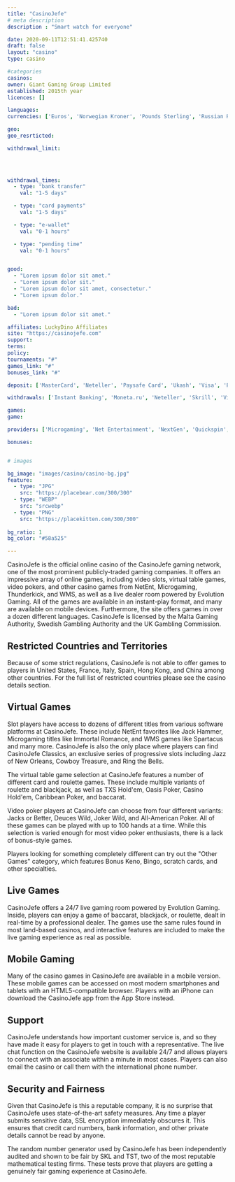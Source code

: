 ```yaml
---
title: "CasinoJefe"
# meta description
description : "Smart watch for everyone"

date: 2020-09-11T12:51:41.425740
draft: false
layout: "casino" 
type: casino

#categories
casinos: 
owner: Giant Gaming Group Limited
established: 2015th year
licences: []

languages: 
currencies: ['Euros', 'Norwegian Kroner', 'Pounds Sterling', 'Russian Rubles', 'Swedish Kronor', 'United States Dollars']

geo: 
geo_resrticted: 

withdrawal_limit:

  
  

withdrawal_times:
  - type: "bank transfer"
    val: "1-5 days"

  - type: "card payments"
    val: "1-5 days"

  - type: "e-wallet"
    val: "0-1 hours"

  - type: "pending time"
    val: "0-1 hours"


good:
  - "Lorem ipsum dolor sit amet."
  - "Lorem ipsum dolor sit."
  - "Lorem ipsum dolor sit amet, consectetur."
  - "Lorem ipsum dolor."

bad:
  - "Lorem ipsum dolor sit amet."

affiliates: LuckyDino Affiliates
site: "https://casinojefe.com"
support: 
terms:
policy:
tournaments: "#"
games_link: "#"
bonuses_link: "#"

deposit: ['MasterCard', 'Neteller', 'Paysafe Card', 'Ukash', 'Visa', 'POLi', 'Moneta', 'Skrill', 'Siru Mobile', 'Instant Banking', 'Zimpler']

withdrawals: ['Instant Banking', 'Moneta.ru', 'Neteller', 'Skrill', 'Visa']

games: 
game:

providers: ['Microgaming', 'Net Entertainment', 'NextGen', 'Quickspin', 'Big Time Gaming', 'Thunderkick', 'Genesis Gaming', 'Rabcat', 'Leander Games', 'Red Tiger Gaming', 'SG Interactive', 'Scientific Games', 'Barcrest']

bonuses:


# images

bg_image: "images/casino/casino-bg.jpg"  
feature:
  - type: "JPG" 
    src: "https://placebear.com/300/300"
  - type: "WEBP"
    src: "srcwebp"
  - type: "PNG"
    src: "https://placekitten.com/300/300"  
 
bg_ratio: 1 
bg_color: "#58a525"  

---
```


CasinoJefe is the official online casino of the CasinoJefe gaming network, one of the most prominent publicly-traded gaming companies. It offers an impressive array of online games, including video slots, virtual table games, video pokers, and other casino games from NetEnt, Microgaming, Thunderkick, and WMS, as well as a live dealer room powered by Evolution Gaming. All of the games are available in an instant-play format, and many are available on mobile devices. Furthermore, the site offers games in over a dozen different languages. CasinoJefe is licensed by the Malta Gaming Authority, Swedish Gambling Authority and the UK Gambling Commission.

## Restricted Countries and Territories
Because of some strict regulations, CasinoJefe is not able to offer games to players in United States, France, Italy, Spain, Hong Kong, and China among other countries. For the full list of restricted countries please see the casino details section.

## Virtual Games
Slot players have access to dozens of different titles from various software platforms at CasinoJefe. These include NetEnt favorites like Jack Hammer, Microgaming titles like Immortal Romance, and WMS games like Spartacus and many more. CasinoJefe is also the only place where players can find CasinoJefe Classics, an exclusive series of progressive slots including Jazz of New Orleans, Cowboy Treasure, and Ring the Bells.

The virtual table game selection at CasinoJefe features a number of different card and roulette games. These include multiple variants of roulette and blackjack, as well as TXS Hold'em, Oasis Poker, Casino Hold'em, Caribbean Poker, and baccarat.

Video poker players at CasinoJefe can choose from four different variants: Jacks or Better, Deuces Wild, Joker Wild, and All-American Poker. All of these games can be played with up to 100 hands at a time. While this selection is varied enough for most video poker enthusiasts, there is a lack of bonus-style games.

Players looking for something completely different can try out the "Other Games" category, which features Bonus Keno, Bingo, scratch cards, and other specialties.

## Live Games
CasinoJefe offers a 24/7 live gaming room powered by Evolution Gaming. Inside, players can enjoy a game of baccarat, blackjack, or roulette, dealt in real-time by a professional dealer. The games use the same rules found in most land-based casinos, and interactive features are included to make the live gaming experience as real as possible.

## Mobile Gaming
Many of the casino games in CasinoJefe are available in a mobile version. These mobile games can be accessed on most modern smartphones and tablets with an HTML5-compatible browser. Players with an iPhone can download the CasinoJefe app from the App Store instead.

## Support
CasinoJefe understands how important customer service is, and so they have made it easy for players to get in touch with a representative. The live chat function on the CasinoJefe website is available 24/7 and allows players to connect with an associate within a minute in most cases. Players can also email the casino or call them with the international phone number.

## Security and Fairness
Given that CasinoJefe is this a reputable company, it is no surprise that CasinoJefe uses state-of-the-art safety measures. Any time a player submits sensitive data, SSL encryption immediately obscures it. This ensures that credit card numbers, bank information, and other private details cannot be read by anyone.

The random number generator used by CasinoJefe has been independently audited and shown to be fair by SKL and TST, two of the most reputable mathematical testing firms. These tests prove that players are getting a genuinely fair gaming experience at CasinoJefe.